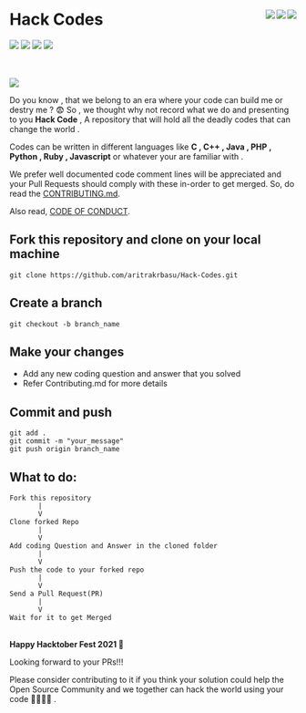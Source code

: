 # Hack Codes <img align = "right" src ="https://img.shields.io/github/watchers/aritrakrbasu/Hack-Codes?style=social"> <img align = "right" src ="https://img.shields.io/github/stars/aritrakrbasu/Hack-Codes?style=social">    <img align = "right" src ="https://img.shields.io/github/forks/aritrakrbasu/Hack-Codes?style=social">

<img src="https://img.shields.io/github/contributors/aritrakrbasu/Hack-Codes">  <img src="https://img.shields.io/tokei/lines/github/aritrakrbasu/Hack-Codes">           <img src="https://img.shields.io/github/last-commit/aritrakrbasu/Hack-Codes">   <img src="https://img.shields.io/github/languages/count/aritrakrbasu/Hack-Codes">

<br><br>
  <img src="https://hacktoberfest.digitalocean.com/_nuxt/img/logo-hacktoberfest-full.f42e3b1.svg">
  
Do you know , that we belong to an era where your code can build me or destry me ? 😨 So , we thought why not record what we do and presenting to you **Hack Code** , A repository that will hold all the deadly codes that can change the world .

Codes can be written in different languages like **C , C++ , Java , PHP , Python , Ruby , Javascript** or whatever your are familiar with .

We prefer well documented code comment lines will be appreciated  and your Pull Requests should comply with these in-order to get merged. So, do read the [CONTRIBUTING.md](https://github.com/aritrakrbasu/Hack-Codes/blob/main/CONTRIBUTING.md).

Also read, [CODE OF CONDUCT](https://github.com/aritrakrbasu/Hack-Codes/blob/main/CODE_OF_CONDUCT.md).

## Fork this repository and clone on your local machine
```
git clone https://github.com/aritrakrbasu/Hack-Codes.git
```

## Create a branch  
```
git checkout -b branch_name
```

## Make your changes
* Add any new coding question and answer that you solved
* Refer Contributing.md for more details

## Commit and push
```
git add .
git commit -m "your_message"
git push origin branch_name
```

## What to do:
```
Fork this repository 
       |
       V
Clone forked Repo
       |
       V
Add coding Question and Answer in the cloned folder 
       |
       V
Push the code to your forked repo 
       |
       V
Send a Pull Request(PR)
       |
       V
Wait for it to get Merged

```

<p>
  <br>
  <b>Happy Hacktober Fest 2021 🤩</b>
</p>

  

Looking forward to your PRs!!!

Please consider contributing to it if you think your solution could help the Open Source Community and we together can hack the world using your code 🏴‍☠️🏴‍☠️ .

